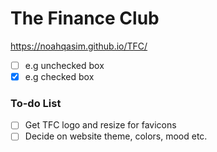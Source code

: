 # The Finance Club
https://noahqasim.github.io/TFC/

- [ ] e.g unchecked box
- [x] e.g checked box

### To-do List

- [ ] Get TFC logo and resize for favicons
- [ ] Decide on website theme, colors, mood etc.
